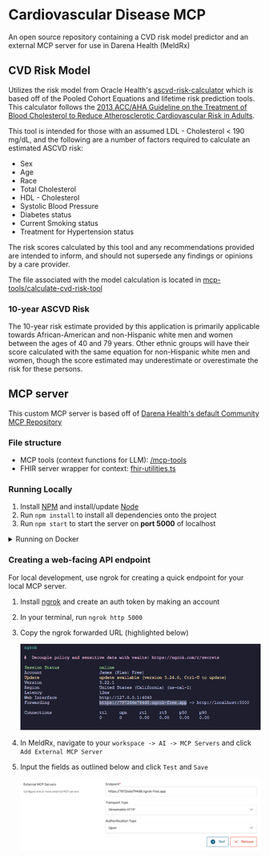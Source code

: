 # Cardiovascular Disease MCP

An open source repository containing a CVD risk model predictor and an external MCP server for use in Darena Health (MeldRx)

## CVD Risk Model

Utilizes the risk model from Oracle Health's [ascvd-risk-calculator](https://github.com/cerner/ascvd-risk-calculator/tree/master) which is based off of the Pooled Cohort Equations and lifetime risk prediction tools. This calculator follows the [2013 ACC/AHA Guideline on the Treatment of Blood Cholesterol to Reduce Atherosclerotic Cardiovascular Risk in Adults](http://circ.ahajournals.org/content/circulationaha/129/25_suppl_2/S1.full.pdf).

This tool is intended for those with an assumed LDL - Cholesterol < 190 mg/dL, and
the following are a number of factors required to calculate an estimated ASCVD risk:

- Sex
- Age
- Race
- Total Cholesterol
- HDL - Cholesterol
- Systolic Blood Pressure
- Diabetes status
- Current Smoking status
- Treatment for Hypertension status

The risk scores calculated by this tool and
any recommendations provided are intended to inform, and should not supersede any findings or opinions by a care provider.

The file associated with the model calculation is located in [mcp-tools/calculate-cvd-risk-tool](/mcp-tools/calculate-cvd-risk-tool)

### 10-year ASCVD Risk

The 10-year risk estimate provided by this application is primarily applicable towards African-American and non-Hispanic white men and women between the ages of 40 and 79 years. Other ethnic groups will have their score calculated with the same equation for non-Hispanic white men and women, though the score estimated may underestimate or overestimate the risk for these persons.

## MCP server

This custom MCP server is based off of [Darena Health's default Community MCP Repository](https://github.com/darena-solutions/darena-health-community-mcp)

### File structure

- MCP tools (context functions for LLM): [/mcp-tools](/mcp-tools)
- FHIR server wrapper for context: [fhir-utilities.ts](./fhir-utilities.ts)

### Running Locally

1. Install [NPM][1] and install/update [Node][2]
2. Run `npm install` to install all dependencies onto the project
3. Run `npm start` to start the server on **port 5000** of localhost

<details>
<summary>Running on Docker</summary>

### Running on Docker

1. Install and open [Docker Desktop][5]
2. In terminal, run this to create a docker image and run the container

   ```bash
   docker-compose up --build
   ```

</details>

### Creating a web-facing API endpoint

For local development, use ngrok for creating a quick endpoint for your local MCP server.

1. Install [ngrok][3] and create an auth token by making an account
2. In your terminal, run `ngrok http 5000`
3. Copy the ngrok forwarded URL (highlighted below)

   ![Terminal](.github/terminal-1.png)
4. In MeldRx, navigate to your `workspace -> AI -> MCP Servers` and click `Add External MCP Server`
5. Input the fields as outlined below and click `Test` and `Save`

   ![MeldRx MCP servers page](.github/meldrx-1.png)

[1]: https://github.com/npm/npm#super-easy-install
[2]: https://nodejs.org/en/download/
[3]: https://download.ngrok.com/
[4]: https://code.visualstudio.com/Download
[5]: https://www.docker.com/products/docker-desktop/
